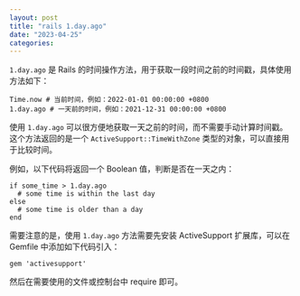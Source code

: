 ```yaml
---
layout: post
title: "rails 1.day.ago"
date: "2023-04-25"
categories: 
---
```

<div id="rtf10739">
<div>
<p><code>1.day.ago</code> 是 Rails 的时间操作方法，用于获取一段时间之前的时间戳，具体使用方法如下：</p>

<pre>
<code>Time.now # 当前时间，例如：2022-01-01 00:00:00 +0800
1.day.ago # 一天前的时间，例如：2021-12-31 00:00:00 +0800</code></pre>

<p>使用 <code>1.day.ago</code> 可以很方便地获取一天之前的时间，而不需要手动计算时间戳。这个方法返回的是一个 <code>ActiveSupport::TimeWithZone</code> 类型的对象，可以直接用于比较时间。</p>

<p>例如，以下代码将返回一个 Boolean 值，判断是否在一天之内：</p>

<pre>
<code>if some_time &gt; 1.day.ago
  # some time is within the last day
else
  # some time is older than a day
end</code></pre>

<p>需要注意的是，使用 <code>1.day.ago</code> 方法需要先安装 ActiveSupport 扩展库，可以在 Gemfile 中添加如下代码引入：</p>

<pre>
<code>gem &#39;activesupport&#39;</code></pre>

<p>然后在需要使用的文件或控制台中 require 即可。</p>
</div>
</div>


